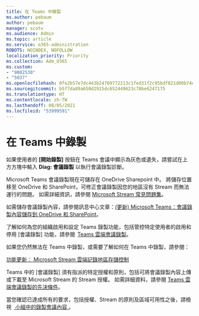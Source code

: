 ```yaml
---
title: 在 Teams 中錄製
ms.author: pebaum
author: pebaum
manager: scotv
ms.audience: Admin
ms.topic: article
ms.service: o365-administration
ROBOTS: NOINDEX, NOFOLLOW
localization_priority: Priority
ms.collection: Adm_O365
ms.custom:
- "9002530"
- "5037"
ms.openlocfilehash: 0fe2b57e7dc443b24709772213c1fed31f2c95bdf821d00b74e9d166dc223410
ms.sourcegitcommit: b5f7da89a650d2915dc652449623c78be6247175
ms.translationtype: HT
ms.contentlocale: zh-TW
ms.lasthandoff: 08/05/2021
ms.locfileid: "53999591"
---
```

# <a name="recording-in-teams"></a>在 Teams 中錄製

如果使用者的 **[開始錄製]** 按鈕在 Teams 會議中顯示為灰色或遺失，請嘗試在上方方塊中輸入 **Diag: 會議錄製** 以執行會議錄製診斷。 

Microsoft Teams 會議錄製現在可儲存在 OneDrive Sharepoint 中。 將儲存位置移至 OneDrive 和 SharePoint，可修正會議錄製因您的地區沒有 Stream 而無法運行的問題。 如需詳細資訊，請參閱 [Microsoft Stream 常見問題集](/stream/faq#which-regions-does-microsoft-stream-host-my-data-in)。

如需儲存會議錄製內容，請參閱訊息中心文章：[(更新) Microsoft Teams：會議錄製內容儲存到 OneDrive 和 SharePoint](https://portal.microsoft.com/Adminportal/Home?ref=MessageCenter&id=MC222640)。

了解如何為您的組織啟用和設定 Teams 錄製功能，包括管控特定使用者的啟用和停用 [會議錄製] 功能，請參閱  [Teams 雲端會議錄製](/microsoftteams/cloud-recording)。 

如果您仍然無法在 Teams 中錄製，或需要了解如何在 Teams 中錄製，請參閱： 

[ 功能更新： Microsoft Stream 雲端記錄地區存儲控制 ](https://admin.microsoft.com/AdminPortal/Home#/MessageCenter?id=MC214327)

Teams 中的 [會議錄製] 須有指派的特定授權和原則，包括可將會議錄製內容上傳或下載至 Microsoft Stream 的 Stream 授權。 如需詳細資料，請參閱 [Teams 雲端會議錄製的先決條件](/microsoftteams/cloud-recording#prerequisites-for-teams-cloud-meeting-recording)。

當您確認已達成所有的要求，包括授權、Stream 的原則及區域可用性之後，請檢視  [ 小組中的錄製會議內容 ](https://support.office.com/article/34dfbe7f-b07d-4a27-b4c6-de62f1348c24)。 
